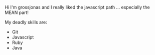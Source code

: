 Hi I'm grossjonas and I really liked the javascript path ... especially the MEAN part!

My deadly skills are:

* Git
* Javascript
* Ruby
* Java

